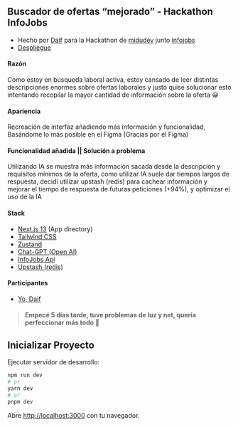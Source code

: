 ## Buscador de ofertas “mejorado” - Hackathon InfoJobs
* Hecho por [Daif](https://github.com/yosoypollito) para la Hackathon de [midudev](https://www.youtube.com/@midudev) junto [infojobs](https://infojobs.net)
* [Despliegue](https://infojobs.daif.one)

#### Razón
Como estoy en búsqueda laboral activa, estoy cansado de leer distintas descripciones enormes sobre ofertas laborales y justo quise solucionar esto intentando recopilar la mayor cantidad de información sobre la oferta 😀

#### Apariencia
Recreación de interfaz añadiendo más información y funcionalidad, Basándome lo más posible en el Figma (Gracias por el Figma)

#### Funcionalidad añadida || Solución a problema
Utilizando IA se muestra más información sacada desde la descripción y requisitos mínimos de la oferta, como utilizar IA suele dar tiempos largos de respuesta, decidí utilizar upstash (redis) para cachear información y mejorar el tiempo de respuesta de futuras peticiones (+94%), y optimizar el uso de la IA


#### Stack
* [Next.js 13](https://nextjs.org/) (App directory)
* [Tailwind CSS](https://tailwindcss.com/)
* [Zustand](https://github.com/pmndrs/zustand)
* [Chat-GPT (Open AI)](https://openai.com/)
* [InfoJobs Api](https://developer.infojobs.net/)
* [Upstash (redis)](https://upstash.com/)

#### Participantes
* [Yo, Daif](https://github.com/yosoypollito)

> #### Empecé 5 días tarde, tuve problemas de luz y net, quería perfeccionar más todo 🥲

## Inicializar Proyecto

Ejecutar servidor de desarrollo:

```bash
npm run dev
# or
yarn dev
# or
pnpm dev
```

Abre [http://localhost:3000](http://localhost:3000) con tu navegador.
